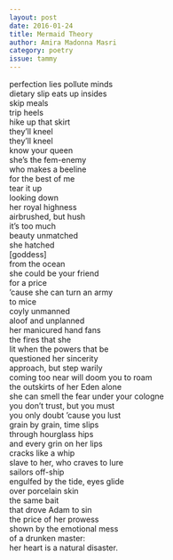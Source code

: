 ```yaml
---
layout: post 
date: 2016-01-24
title: Mermaid Theory
author: Amira Madonna Masri
category: poetry
issue: tammy
---
```

perfection lies pollute minds  
dietary slip eats up insides  
skip meals  
trip heels  
hike up that skirt  
they’ll kneel  
they’ll kneel  
know your queen  
she’s the fem-enemy  
who makes a beeline  
for the best of me  
tear it up  
looking down  
her royal highness  
airbrushed, but hush  
it’s too much  
beauty unmatched  
she hatched  
[goddess]  
from the ocean  
she could be your friend  
for a price  
’cause she can turn an army  
to mice  
coyly unmanned  
aloof and unplanned  
her manicured hand fans  
the fires that she  
lit when the powers that be  
questioned her sincerity  
approach, but step warily  
coming too near will doom you to roam  
the outskirts of her Eden alone  
she can smell the fear under your cologne  
you don’t trust, but you must  
you only doubt ’cause you lust  
grain by grain, time slips  
through hourglass hips  
and every grin on her lips  
cracks like a whip  
slave to her, who craves to lure  
sailors off-ship  
engulfed by the tide, eyes glide  
over porcelain skin  
the same bait  
that drove Adam to sin  
the price of her prowess  
shown by the emotional mess  
of a drunken master:  
her heart is a natural disaster.